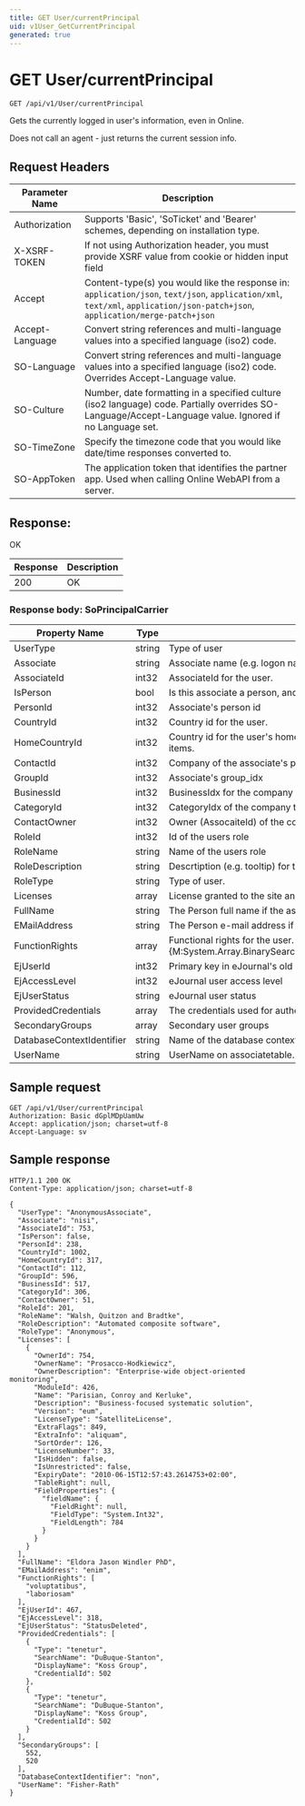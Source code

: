 ```yaml
---
title: GET User/currentPrincipal
uid: v1User_GetCurrentPrincipal
generated: true
---
```


# GET User/currentPrincipal

```http
GET /api/v1/User/currentPrincipal
```

Gets the currently logged in user's information, even in Online.


Does not call an agent - just returns the current session info.







## Request Headers

| Parameter Name | Description |
|----------------|-------------|
| Authorization  | Supports 'Basic', 'SoTicket' and 'Bearer' schemes, depending on installation type. |
| X-XSRF-TOKEN   | If not using Authorization header, you must provide XSRF value from cookie or hidden input field |
| Accept         | Content-type(s) you would like the response in: `application/json`, `text/json`, `application/xml`, `text/xml`, `application/json-patch+json`, `application/merge-patch+json` |
| Accept-Language | Convert string references and multi-language values into a specified language (iso2) code. |
| SO-Language | Convert string references and multi-language values into a specified language (iso2) code. Overrides Accept-Language value. |
| SO-Culture | Number, date formatting in a specified culture (iso2 language) code. Partially overrides SO-Language/Accept-Language value. Ignored if no Language set. |
| SO-TimeZone | Specify the timezone code that you would like date/time responses converted to. |
| SO-AppToken | The application token that identifies the partner app. Used when calling Online WebAPI from a server. |


## Response:

OK

| Response | Description |
|----------------|-------------|
| 200 | OK |

### Response body: SoPrincipalCarrier

| Property Name | Type |  Description |
|----------------|------|--------------|
| UserType | string | Type of user |
| Associate | string | Associate name (e.g. logon name) for the user |
| AssociateId | int32 | AssociateId for the user. |
| IsPerson | bool | Is this associate a person, and not a resource? |
| PersonId | int32 | Associate's person id |
| CountryId | int32 | Country id for the user. |
| HomeCountryId | int32 | Country id for the user's home country.  This is the default country id when creating new items. |
| ContactId | int32 | Company of the associate's person |
| GroupId | int32 | Associate's group_idx |
| BusinessId | int32 | BusinessIdx for the company that the user belongs to. |
| CategoryId | int32 | CategoryIdx of the company that the user belongs to. |
| ContactOwner | int32 | Owner (AssocaiteId) of the company that the user belongs to. |
| RoleId | int32 | Id of the users role |
| RoleName | string | Name of the users role |
| RoleDescription | string | Descrtiption (e.g. tooltip) for the users role |
| RoleType | string | Type of user. |
| Licenses | array | License granted to the site and user. |
| FullName | string | The Person full name if the associate is a person. Use IsPerson to check |
| EMailAddress | string | The Person e-mail address if the associate is a person. Use IsPerson to check |
| FunctionRights | array | Functional rights for the user.  This array is sorted so a lookup can be performed using {M:System.Array.BinarySearch(System.Array,System.Int32,System.Int32,System.Object)}. |
| EjUserId | int32 | Primary key in eJournal's old user table. |
| EjAccessLevel | int32 | eJournal user access level |
| EjUserStatus | string | eJournal user status |
| ProvidedCredentials | array | The credentials used for authenticating this user. |
| SecondaryGroups | array | Secondary user groups |
| DatabaseContextIdentifier | string | Name of the database context |
| UserName | string | UserName on associatetable. Same as SuperId from Online |

## Sample request

```http!
GET /api/v1/User/currentPrincipal
Authorization: Basic dGplMDpUamUw
Accept: application/json; charset=utf-8
Accept-Language: sv
```

## Sample response

```http_
HTTP/1.1 200 OK
Content-Type: application/json; charset=utf-8

{
  "UserType": "AnonymousAssociate",
  "Associate": "nisi",
  "AssociateId": 753,
  "IsPerson": false,
  "PersonId": 238,
  "CountryId": 1002,
  "HomeCountryId": 317,
  "ContactId": 112,
  "GroupId": 596,
  "BusinessId": 517,
  "CategoryId": 306,
  "ContactOwner": 51,
  "RoleId": 201,
  "RoleName": "Walsh, Quitzon and Bradtke",
  "RoleDescription": "Automated composite software",
  "RoleType": "Anonymous",
  "Licenses": [
    {
      "OwnerId": 754,
      "OwnerName": "Prosacco-Hodkiewicz",
      "OwnerDescription": "Enterprise-wide object-oriented monitoring",
      "ModuleId": 426,
      "Name": "Parisian, Conroy and Kerluke",
      "Description": "Business-focused systematic solution",
      "Version": "eum",
      "LicenseType": "SatelliteLicense",
      "ExtraFlags": 849,
      "ExtraInfo": "aliquam",
      "SortOrder": 126,
      "LicenseNumber": 33,
      "IsHidden": false,
      "IsUnrestricted": false,
      "ExpiryDate": "2010-06-15T12:57:43.2614753+02:00",
      "TableRight": null,
      "FieldProperties": {
        "fieldName": {
          "FieldRight": null,
          "FieldType": "System.Int32",
          "FieldLength": 784
        }
      }
    }
  ],
  "FullName": "Eldora Jason Windler PhD",
  "EMailAddress": "enim",
  "FunctionRights": [
    "voluptatibus",
    "laboriosam"
  ],
  "EjUserId": 467,
  "EjAccessLevel": 318,
  "EjUserStatus": "StatusDeleted",
  "ProvidedCredentials": [
    {
      "Type": "tenetur",
      "SearchName": "DuBuque-Stanton",
      "DisplayName": "Koss Group",
      "CredentialId": 502
    },
    {
      "Type": "tenetur",
      "SearchName": "DuBuque-Stanton",
      "DisplayName": "Koss Group",
      "CredentialId": 502
    }
  ],
  "SecondaryGroups": [
    552,
    520
  ],
  "DatabaseContextIdentifier": "non",
  "UserName": "Fisher-Rath"
}
```